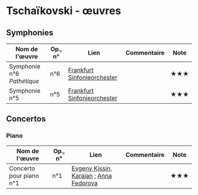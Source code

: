 # Tschaïkovski - œuvres 

<!-- 
|Nom de l'œuvre| Op., n° | Lien | Commentaire | Note|
|--------|----|-------|---------|----|
|        |     |   | <youtu.be/...>   |  ★|
 -->



## Symphonies
|Nom de l'œuvre| Op., n° | Lien | Commentaire | Note|
|--------|----|-------|---------|----|
|Symphonie n°6 *Pathétique*|  n°6|[Frankfurt Sinfonieorchester](https://youtu.be/SVnF3x44rvU?t=43)   |  | ★★★|
|Symphonie n°5|  n°5|[Frankfurt Sinfonieorchester](https://youtu.be/a_B02BZp-5Y?t=27)   |  | ★★★|


## Concertos
### Piano
|Nom de l'œuvre| Op., n° | Lien | Commentaire | Note|
|--------|----|-------|---------|----|
|Concerto pour piano n°1|  n°1|[Evgeny Kissin, Karajan](https://youtu.be/2ak5l3y0Bzc?t=34) ; [Anna Fedorova](https://youtu.be/hNfpMRSCFPE?t=3)   |  | ★★★|

<!-- ### Violon
### Violoncelle -->


<!-- ## Instrument seul
### Piano
### Orgue
### Violon
### Violoncelle -->


